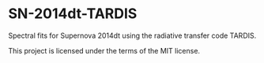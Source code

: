# SN-2014dt-TARDIS
Spectral fits for Supernova 2014dt using the radiative transfer code TARDIS.

This project is licensed under the terms of the MIT license.
